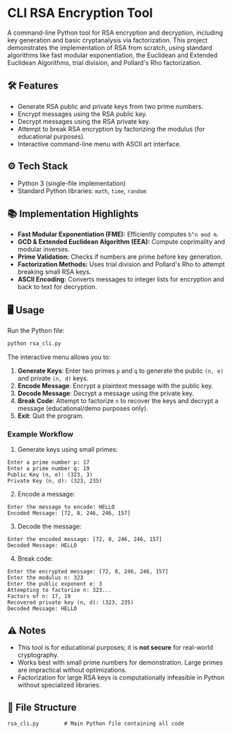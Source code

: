 # CLI RSA Encryption Tool

A command-line Python tool for RSA encryption and decryption, including key generation and basic cryptanalysis via factorization. This project demonstrates the implementation of RSA from scratch, using standard algorithms like fast modular exponentiation, the Euclidean and Extended Euclidean Algorithms, trial division, and Pollard's Rho factorization.

## 🛠 Features

- Generate RSA public and private keys from two prime numbers.
- Encrypt messages using the RSA public key.
- Decrypt messages using the RSA private key.
- Attempt to break RSA encryption by factorizing the modulus (for educational purposes).
- Interactive command-line menu with ASCII art interface.

## ⚙️ Tech Stack

- Python 3 (single-file implementation)
- Standard Python libraries: `math`, `time`, `random`

## 📚 Implementation Highlights

- **Fast Modular Exponentiation (FME):** Efficiently computes `b^n mod m`.
- **GCD & Extended Euclidean Algorithm (EEA):** Compute coprimality and modular inverses.
- **Prime Validation:** Checks if numbers are prime before key generation.
- **Factorization Methods:** Uses trial division and Pollard's Rho to attempt breaking small RSA keys.
- **ASCII Encoding:** Converts messages to integer lists for encryption and back to text for decryption.

## 🖥 Usage

Run the Python file:

```bash
python rsa_cli.py
````

The interactive menu allows you to:

1. **Generate Keys**: Enter two primes `p` and `q` to generate the public `(n, e)` and private `(n, d)` keys.
2. **Encode Message**: Encrypt a plaintext message with the public key.
3. **Decode Message**: Decrypt a message using the private key.
4. **Break Code**: Attempt to factorize `n` to recover the keys and decrypt a message (educational/demo purposes only).
5. **Exit**: Quit the program.

### Example Workflow

1. Generate keys using small primes:

```
Enter a prime number p: 17
Enter a prime number q: 19
Public Key (n, e): (323, 3)
Private Key (n, d): (323, 235)
```

2. Encode a message:

```
Enter the message to encode: HELLO
Encoded Message: [72, 8, 246, 246, 157]
```

3. Decode the message:

```
Enter the encoded message: [72, 8, 246, 246, 157]
Decoded Message: HELLO
```

4. Break code:

```
Enter the encrypted message: [72, 8, 246, 246, 157]
Enter the modulus n: 323
Enter the public exponent e: 3
Attempting to factorize n: 323...
Factors of n: 17, 19
Recovered private key (n, d): (323, 235)
Decoded Message: HELLO
```

## ⚠️ Notes

* This tool is for educational purposes; it is **not secure** for real-world cryptography.
* Works best with small prime numbers for demonstration. Large primes are impractical without optimizations.
* Factorization for large RSA keys is computationally infeasible in Python without specialized libraries.

## 📂 File Structure

```
rsa_cli.py        # Main Python file containing all code
```
